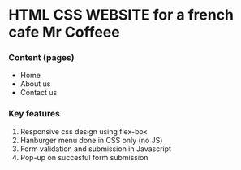 # HTML CSS WEBSITE for a french cafe Mr Coffeee

### Content (pages)

* Home
* About us
* Contact us

### Key features

1. Responsive css design using flex-box
2. Hanburger menu done in CSS only (no JS)
3. Form validation and submission in Javascript
4. Pop-up on succesful form submission 


